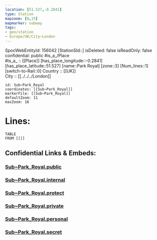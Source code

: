 ```yaml
---
location: [51.527,-0.2841] 
type: Station 
mapzoom: [8,15] 
mapmarker: subway 
tags:
- geo/station
- Europe/UK/City~London
---
```

SpocWebEntityId: 156042
[StationSId::] 
isDeleted: false
isReadOnly: false
confidential: public
#is_a_/Place  
#is_a_ :: [[Place]] 
[has_place_longitude::-0.2841] 
[has_place_latitude::51.527] 
[name::Park Royal] 
[zone::3] 
[Num_lines::1] 
[switch-to-Rail::0] 
Country :: [[UK]]  
City :: [[../../../London]]  


```leaflet
id: Sub~Park_Royal
coordinates: [[Sub~Park_Royal]] 
markerFile: [[Sub~Park_Royal]] 
defaultZoom: 11 
maxZoom: 18
```


# Lines: 
```dataview
TABLE 
FROM [[]] 
```


## Confidential Links & Embeds: 

### [Sub~Park_Royal.public](/_public/\Earth\Continent\Europe\Europe~North\UK\England\Regions~England\London,Greater\cities~GreaterLondon\Underground\StationSub~Park_Royal.public.md) 

### [Sub~Park_Royal.internal](/_internal/\Earth\Continent\Europe\Europe~North\UK\England\Regions~England\London,Greater\cities~GreaterLondon\Underground\StationSub~Park_Royal.internal.md) 

### [Sub~Park_Royal.protect](/_protect/\Earth\Continent\Europe\Europe~North\UK\England\Regions~England\London,Greater\cities~GreaterLondon\Underground\StationSub~Park_Royal.protect.md) 

### [Sub~Park_Royal.private](/_private/\Earth\Continent\Europe\Europe~North\UK\England\Regions~England\London,Greater\cities~GreaterLondon\Underground\StationSub~Park_Royal.private.md) 

### [Sub~Park_Royal.personal](/_personal/\Earth\Continent\Europe\Europe~North\UK\England\Regions~England\London,Greater\cities~GreaterLondon\Underground\StationSub~Park_Royal.personal.md) 

### [Sub~Park_Royal.secret](/_secret/\Earth\Continent\Europe\Europe~North\UK\England\Regions~England\London,Greater\cities~GreaterLondon\Underground\StationSub~Park_Royal.secret.md)

